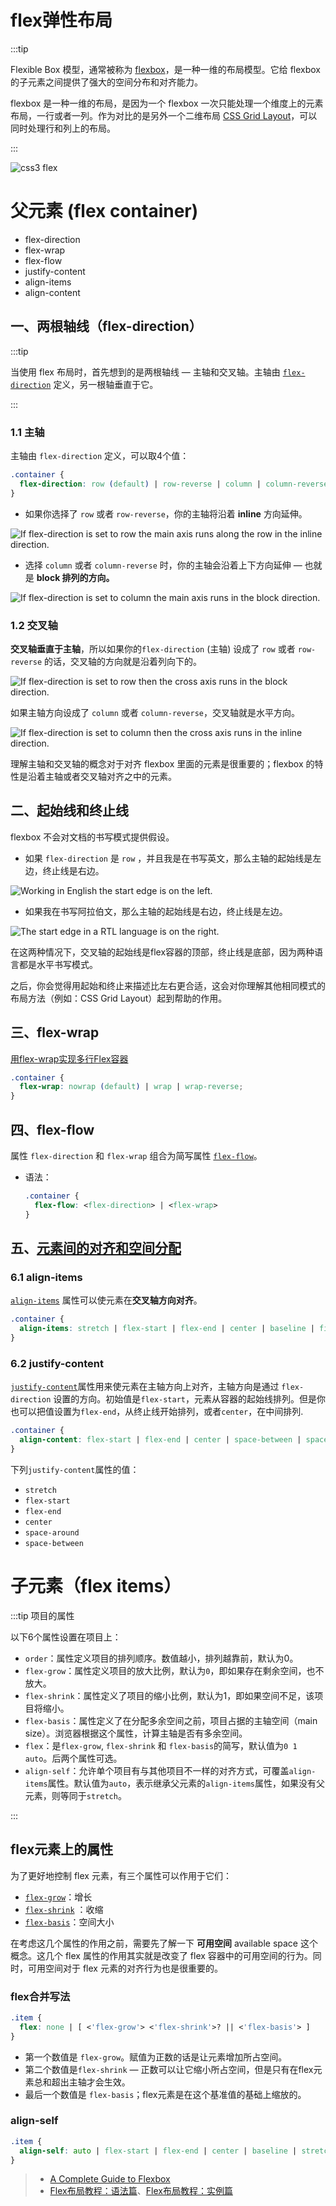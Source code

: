 # flex弹性布局

:::tip

Flexible Box 模型，通常被称为 [flexbox](https://developer.mozilla.org/zh-CN/docs/Web/CSS/CSS_Flexible_Box_Layout/Basic_Concepts_of_Flexbox)，是一种一维的布局模型。它给 flexbox 的子元素之间提供了强大的空间分布和对齐能力。

flexbox 是一种一维的布局，是因为一个 flexbox 一次只能处理一个维度上的元素布局，一行或者一列。作为对比的是另外一个二维布局 [CSS Grid Layout](https://developer.mozilla.org/en-US/docs/Web/CSS/CSS_Grid_Layout)，可以同时处理行和列上的布局。

:::

![css3 flex](./img/flex.png)

# 父元素 (flex container)

- flex-direction
- flex-wrap
- flex-flow
- justify-content
- align-items
- align-content

## 一、两根轴线（flex-direction）

:::tip

当使用 flex 布局时，首先想到的是两根轴线 — 主轴和交叉轴。主轴由 [`flex-direction`](https://developer.mozilla.org/zh-CN/docs/Web/CSS/flex-direction) 定义，另一根轴垂直于它。

:::

### 1.1 主轴

主轴由 `flex-direction` 定义，可以取4个值：

```css
.container {
  flex-direction: row (default) | row-reverse | column | column-reverse;
}
```

* 如果你选择了 `row` 或者 `row-reverse`，你的主轴将沿着 **inline** 方向延伸。

![If flex-direction is set to row the main axis runs along the row in the inline direction.](https://mdn.mozillademos.org/files/15614/Basics1.png)

* 选择 `column` 或者 `column-reverse` 时，你的主轴会沿着上下方向延伸 — 也就是 **block 排列的方向。**

![If flex-direction is set to column the main axis runs in the block direction.](https://mdn.mozillademos.org/files/15615/Basics2.png)



### 1.2 交叉轴

**交叉轴垂直于主轴**，所以如果你的`flex-direction` (主轴) 设成了 `row` 或者 `row-reverse` 的话，交叉轴的方向就是沿着列向下的。

![If flex-direction is set to row then the cross axis runs in the block direction.](https://mdn.mozillademos.org/files/15616/Basics3.png)

如果主轴方向设成了 `column` 或者 `column-reverse`，交叉轴就是水平方向。

![If flex-direction is set to column then the cross axis runs in the inline direction.](https://mdn.mozillademos.org/files/15617/Basics4.png)

理解主轴和交叉轴的概念对于对齐 flexbox 里面的元素是很重要的；flexbox 的特性是沿着主轴或者交叉轴对齐之中的元素。



## 二、起始线和终止线

flexbox 不会对文档的书写模式提供假设。

* 如果 `flex-direction` 是 `row` ，并且我是在书写英文，那么主轴的起始线是左边，终止线是右边。

![Working in English the start edge is on the left.](https://mdn.mozillademos.org/files/15618/Basics5.png)

* 如果我在书写阿拉伯文，那么主轴的起始线是右边，终止线是左边。

![The start edge in a RTL language is on the right.](https://mdn.mozillademos.org/files/15619/Basics6.png)

在这两种情况下，交叉轴的起始线是flex容器的顶部，终止线是底部，因为两种语言都是水平书写模式。

之后，你会觉得用起始和终止来描述比左右更合适，这会对你理解其他相同模式的布局方法（例如：CSS Grid Layout）起到帮助的作用。



## 三、flex-wrap

[用flex-wrap实现多行Flex容器](https://developer.mozilla.org/zh-CN/docs/Web/CSS/CSS_Flexible_Box_Layout/Basic_Concepts_of_Flexbox#用flex-wrap实现多行flex容器)

```css
.container {
  flex-wrap: nowrap (default) | wrap | wrap-reverse;
}
```



## 四、flex-flow

属性 `flex-direction` 和 `flex-wrap` 组合为简写属性 [`flex-flow`](https://developer.mozilla.org/zh-CN/docs/Web/CSS/flex-flow)。

* 语法：

  ```css
  .container {
    flex-flow: <flex-direction> | <flex-wrap>
  }
  ```

  

## 五、[元素间的对齐和空间分配](https://developer.mozilla.org/zh-CN/docs/Web/CSS/CSS_Flexible_Box_Layout/Basic_Concepts_of_Flexbox#元素间的对齐和空间分配)

### 6.1 align-items

[`align-items`](https://developer.mozilla.org/zh-CN/docs/Web/CSS/align-items) 属性可以使元素在**交叉轴方向对齐**。

```css
.container {
  align-items: stretch | flex-start | flex-end | center | baseline | first baseline | last baseline | start | end | self-start | self-end + ... safe | unsafe;
}
```



### 6.2 justify-content

[`justify-content`](https://developer.mozilla.org/zh-CN/docs/Web/CSS/justify-content)属性用来使元素在主轴方向上对齐，主轴方向是通过 `flex-direction` 设置的方向。初始值是`flex-start`，元素从容器的起始线排列。但是你也可以把值设置为`flex-end`，从终止线开始排列，或者`center`，在中间排列.

```css
.container {
  align-content: flex-start | flex-end | center | space-between | space-around | space-evenly | stretch | start | end | baseline | first baseline | last baseline + ... safe | unsafe;
}
```



下列`justify-content`属性的值：

- `stretch`
- `flex-start`
- `flex-end`
- `center`
- `space-around`
- `space-between`







# 子元素（flex items）

:::tip 项目的属性

以下6个属性设置在项目上：

- `order`：属性定义项目的排列顺序。数值越小，排列越靠前，默认为0。
- `flex-grow`：属性定义项目的放大比例，默认为`0`，即如果存在剩余空间，也不放大。
- `flex-shrink`：属性定义了项目的缩小比例，默认为1，即如果空间不足，该项目将缩小。
- `flex-basis`：属性定义了在分配多余空间之前，项目占据的主轴空间（main size）。浏览器根据这个属性，计算主轴是否有多余空间。
- `flex`：是`flex-grow`, `flex-shrink` 和 `flex-basis`的简写，默认值为`0 1 auto`。后两个属性可选。
- `align-self`：允许单个项目有与其他项目不一样的对齐方式，可覆盖`align-items`属性。默认值为`auto`，表示继承父元素的`align-items`属性，如果没有父元素，则等同于`stretch`。

:::



## flex元素上的属性

为了更好地控制 flex 元素，有三个属性可以作用于它们：

- [`flex-grow`](https://developer.mozilla.org/zh-CN/docs/Web/CSS/flex-grow)：增长
- [`flex-shrink`](https://developer.mozilla.org/zh-CN/docs/Web/CSS/flex-shrink) ：收缩
- [`flex-basis`](https://developer.mozilla.org/zh-CN/docs/Web/CSS/flex-basis)：空间大小

在考虑这几个属性的作用之前，需要先了解一下 **可用空间** available space 这个概念。这几个 flex 属性的作用其实就是改变了 flex 容器中的可用空间的行为。同时，可用空间对于 flex 元素的对齐行为也是很重要的。



### flex合并写法

```css
.item {
  flex: none | [ <'flex-grow'> <'flex-shrink'>? || <'flex-basis'> ]
}
```

* 第一个数值是 `flex-grow`。赋值为正数的话是让元素增加所占空间。
* 第二个数值是`flex-shrink` — 正数可以让它缩小所占空间，但是只有在flex元素总和超出主轴才会生效。
* 最后一个数值是 `flex-basis`；flex元素是在这个基准值的基础上缩放的。



### align-self

```css
.item {
  align-self: auto | flex-start | flex-end | center | baseline | stretch;
}
```







> * [A Complete Guide to Flexbox](https://css-tricks.com/snippets/css/a-guide-to-flexbox/)
>* [Flex布局教程：语法篇](http://www.ruanyifeng.com/blog/2015/07/flex-grammar.html)、[Flex布局教程：实例篇](https://www.ruanyifeng.com/blog/2015/07/flex-examples.html)





